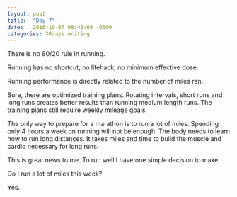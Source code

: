 ```yaml
---
layout: post
title:  "Day 7"
date:   2016-10-07 08:48:00 -0500
categories: 30days writing
---
```

There is no 80/20 rule in running.

Running has no shortcut, no lifehack, no minimum effective dose. 

Running performance is directly related to the number of miles ran.

Sure, there are optimized training plans. Rotating intervals, short runs and long runs creates better results than running medium length runs. The training plans still require weekly mileage goals. 

The only way to prepare for a marathon is to run a lot of miles. Spending only 4 hours a week on running will not be enough. The body needs to learn how to run long distances. It takes miles and time to build the muscle and cardio necessary for long runs.

This is great news to me. To run well I have one simple decision to make.

Do I run a lot of miles this week?

Yes.